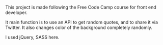 This project is made following the Free Code Camp course for front end developer.

It main function is to use an API to get random quotes, and to share it via Twitter.
It also changes color of the background completely randomly.

I used jQuery, SASS here.
